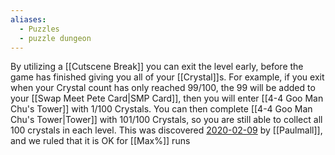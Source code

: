 ```yaml
---
aliases:
  - Puzzles
  - puzzle dungeon
---
```

By utilizing a [[Cutscene Break]] you can exit the level early, before the game has finished giving you all of your [[Crystal]]s. For example, if you exit when your Crystal count has only reached 99/100, the 99 will be added to your [[Swap Meet Pete Card|SMP Card]], then you will enter [[4-4 Goo Man Chu's Tower]] with 1/100 Crystals. You can then complete [[4-4 Goo Man Chu's Tower|Tower]] with 101/100 Crystals, so you are still able to collect all 100 crystals in each level. This was discovered [2020-02-09](https://discord.com/channels/313375426112389123/408694062862958592/676029195675107348) by [[Paulmall]], and we ruled that it is OK for [[Max%]] runs